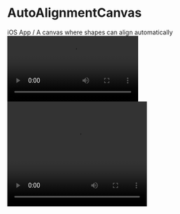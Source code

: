 # AutoAlignmentCanvas
iOS App / A canvas where shapes can align automatically
![](autoAlignmentDemo.mov)
<video width="320" height="240" controls>
  <source src="autoAlignmentDemo.mov" type="video/mp4">
</video>
